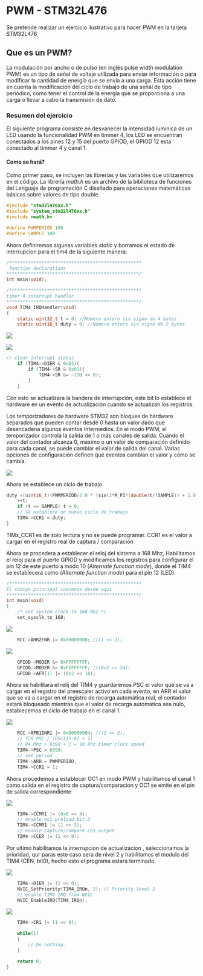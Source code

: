 # PWM -  STM32L476

Se pretende realizar un ejercicio ilustrativo para hacer PWM en la tarjeta STM32L476

## Que es  un PWM?
La modulación por ancho o de pulso (en inglés pulse width modulation PWM) es un tipo de señal de voltaje utilizada para enviar información o para modificar la cantidad de energía que se envía a una carga. Esta acción tiene en cuenta la modificación del ciclo de trabajo de una señal de tipo periódico, como tener el control de la energía que se proporciona a una carga o llevar a cabo la transmisión de dato.

### Resumen del ejercicio
El siguiente programa consiste en desvanecer la intensidad luminica de un LED usando la funcionalidad PWM en timmer 4, los LED se encuentran conectados a los pines 12 y 15 del puerto GPIOD, el GPIOD 12 esta conectado al timmer 4 y canal 1.

####  Como se hará?
Como primer paso, se incluyen las librerías y las variables que utilizaremos en el código. La librería _math.h_ es un archivo de la biblioteca de funciones del Lenguaje de programación C  diseñado para operaciones matemáticas básicas sobre valores de tipo double.

```C
#include "stm32l476xx.h"
#include "system_stm32l476xx.h"
#include <math.h>

#define PWMPERIOD 100
#define SAMPLE 100
```

Ahora definiremos algunas variables _static_ y borramos el  estado de interrupcion para el tim4 de la siguiente manera:

```C
/*************************************************
 function declarations
*************************************************/
int main(void);

/*************************************************
timer 4 interrupt handler
*************************************************/
void TIM4_IRQHandler(void)
{
    static uint32_t t = 0; //Número entero sin signo de 4 bytes
    static uint16_t duty = 0; //Número entero sin signo de 2 bytes
```

![](https://github.com/RobinsonRJ10/PWM---STM32L476/blob/master/Imagenes/TIM4_DIER.png)

![](https://github.com/RobinsonRJ10/PWM---STM32L476/blob/master/Imagenes/TIM4_SR.png)

```C
// clear interrupt status
    if (TIM4->DIER & 0x01){
        if (TIM4->SR & 0x01){
            TIM4->SR &= ~(1U << 0);
        }
    }
```
Con esto se actualizara la bandera de interrupción, este bit lo establece el hardware en un evento de actualización cuando se actualizan los registros.

Los temporizadores de hardware STM32 son bloques de hardware separados que pueden contar desde 0 hasta un valor dado que desencadena algunos eventos intermedios. En el modo PWM, el temporizador controla la salida de 1 o más canales de salida. Cuando el valor del contador alcanza 0, máximo o un valor de comparación definido para cada canal, se puede cambiar el valor de salida del canal. Varias opciones de configuración definen qué eventos cambian el valor y cómo se cambia.

![](https://github.com/RobinsonRJ10/PWM---STM32L476/blob/master/Imagenes/pwm.png)

Ahora se establece un ciclo de trabajo.

```C
duty =(uint16_t)(PWMPERIOD/2.0 * (sin(2*M_PI*(double)t/(SAMPLE)) + 1.0));
    ++t;
    if (t == SAMPLE) t = 0;
    // Se establece un nuevo ciclo de trabajo
    TIM4->CCR1 = duty;
}
```
TIMx_CCR1 es de solo lectura y no se puede programar. CCR1 es el valor a cargar en el registro real de captura / comparación

Ahora se procedera a establecer el reloj del sistema a 168 Mhz, Habilitamos el reloj para el puerto GPIOD y modificamos los registros para configurar el pin 12 de este puerto a modo 10 (_Alternate function mode_), donde el TIM4 se establecera como (_Alternate function mode_) para el pin 12 (LED).

```C
/*************************************************
El código principal comienza desde aquí
*************************************************/
int main(void)
{
    /* set system clock to 168 Mhz */
    set_sysclk_to_168;
```

![](https://github.com/RobinsonRJ10/PWM---STM32L476/blob/master/Imagenes/RCC.png)


```C
    RCC->AHB2ENR |= 0x00000008; //(1 << 3);
```


![](https://github.com/RobinsonRJ10/PWM---STM32L476/blob/master/Imagenes/MODER.png)


```C
    GPIOD->MODER &= 0xFFFFFFFF;
    GPIOD->MODER &= 0xFEFFFFFF; //(0x2 << 24);
    GPIOD->AFR[1] |= (0x2 << 16);
```

Ahora se habilitara el relij del TIM4 y guardaremos PSC el valor que se va a cargar en el registro del preescaler activo en cada evento, en ARR el valor que se va a cargar en el registro de recarga automática real, el contador estará bloqueado mientras que el valor de recarga automatica sea nulo, establecemos el ciclo de trabajo en el canal 1.

![](https://github.com/RobinsonRJ10/PWM---STM32L476/blob/master/Imagenes/APB1ENR1.png)

```C
    RCC->APB1ENR1 |= 0x00000004; //(1 << 2);
    // fCK_PSC / (PSC[15:0] + 1)
    // 84 Mhz / 8399 + 1 = 10 khz timer clock speed
    TIM4->PSC = 8399;
    // set period
    TIM4->ARR = PWMPERIOD;
    TIM4->CCR1 = 1;
```

Ahora procedemos a establecer OC1 en modo PWM y habilitamos el canal 1 como salida en el registro de captura/comparacion y OC1 se emite en el pin de salida correspondiente

![](https://github.com/RobinsonRJ10/PWM---STM32L476/blob/master/Imagenes/OC1.png)

```C
    TIM4->CCMR1 |= (0x6 << 4);
    // enable oc1 preload bit 3
    TIM4->CCMR1 |= (1 << 3);
    // enable capture/compare ch1 output
    TIM4->CCER |= (1 << 0);
```

Por ultimo habilitamos la interrupcion de actualizacion , seleccionamos la prioridad, qur paras este caso sera de nivel 2 y habilitamos el modulo del TIM4 (CEN, bit0), hecho esto el programa estara terminado.

![](https://github.com/RobinsonRJ10/PWM---STM32L476/blob/master/Imagenes/DIER.png)

```C
    TIM4->DIER |= (1 << 0);
    NVIC_SetPriority(TIM4_IRQn, 2); // Priority level 2
    // enable TIM4 IRQ from NVIC
    NVIC_EnableIRQ(TIM4_IRQn);
```

![](https://github.com/RobinsonRJ10/PWM---STM32L476/blob/master/Imagenes/CR1.png)

```C
    TIM4->CR1 |= (1 << 0);

    while(1)
    {
        // Do nothing.
    }

    return 0;
}
```

